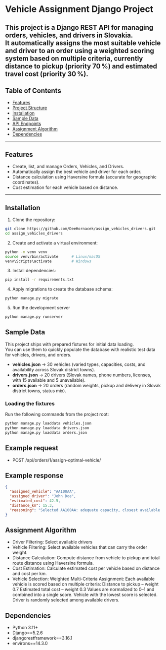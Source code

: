 # Vehicle Assignment Django Project

This project is a Django REST API for managing orders, vehicles, and drivers in Slovakia.  
It automatically assigns the most suitable vehicle and driver to an order using a weighted scoring system based on multiple criteria, currently distance to pickup (priority 70 %) and estimated travel cost (priority 30 %).
---

## Table of Contents

- [Features](#features)  
- [Project Structure](#project-structure)  
- [Installation](#installation)  
- [Sample Data](#sample-data)  
- [API Endpoints](#api-endpoints)  
- [Assignment Algorithm](#assignment-algorithm)  
- [Dependencies](#dependencies)  

---

## Features

- Create, list, and manage Orders, Vehicles, and Drivers.  
- Automatically assign the best vehicle and driver for each order.  
- Distance calculation using Haversine formula (accurate for geographic coordinates).  
- Cost estimation for each vehicle based on distance. 

---

## Installation

1. Clone the repository:

```bash
git clone https://github.com/DeeHornacek/assign_vehicles_drivers.git
cd assign_vehicles_drivers
```

2. Create and activate a virtual environment:
```bash
python -m venv venv
source venv/bin/activate      # Linux/macOS
venv\Scripts\activate         # Windows
```

3. Install dependencies:
```bash
pip install -r requirements.txt
```
4. Apply migrations to create the database schema:
```bash
python manage.py migrate
```
5. Run the development server
```bash
python manage.py runserver
```
## Sample Data

This project ships with prepared fixtures for initial data loading.  
You can use them to quickly populate the database with realistic test data for vehicles, drivers, and orders.

- **vehicles.json** → 30 vehicles (varied types, capacities, costs, and availability across Slovak district towns).  
- **drivers.json** → 20 drivers (Slovak names, phone numbers, licenses, with 15 available and 5 unavailable).  
- **orders.json** → 20 orders (random weights, pickup and delivery in Slovak district towns, status mix).  

### Loading the fixtures

Run the following commands from the project root:

```bash
python manage.py loaddata vehicles.json
python manage.py loaddata drivers.json
python manage.py loaddata orders.json
```
## Example request
- POST /api/orders/1/assign-optimal-vehicle/

## Example response

```json
{
  "assigned_vehicle": "AA100AA",
  "assigned_driver": "John Doe",
  "estimated_cost": 42.5,
  "distance_km": 15.3,
  "reasoning": "Selected AA100AA: adequate capacity, closest available: 5.2, travel costs: 42.5, chosen to save time."
}
```

## Assignment Algorithm
- Driver Filtering: Select available drivers
- Vehicle Filtering: Select available vehicles that can carry the order weight.
- Distance Calculation: Compute distance from vehicle to pickup and total route distance using Haversine formula.
- Cost Estimation: Calculate estimated cost per vehicle based on distance and cost per km.
- Vehicle Selection:
Weighted Multi-Criteria Assignment:
Each available vehicle is scored based on multiple criteria:
Distance to pickup – weight 0.7
Estimated total cost – weight 0.3
Values are normalized to 0–1 and combined into a single score.
Vehicle with the lowest score is selected.
Driver is randomly selected among available drivers.

## Dependencies
- Python 3.11+
- Django==5.2.6
- djangorestframework==3.16.1
- environs==14.3.0
